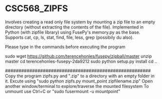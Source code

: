 # CSC568_ZIPFS
Involves creating a read only file system by mounting a zip file to an empty directory (without extracting the contents of the file).
Implemented in Python (with zipfile library) using FusePy's memory.py as the base.
Supports cat, cp, ls, stat, find, file, less, grep (possibily du also).

Please type in the commands before executing the program

sudo wget https://github.com/terencehonles/fusepy/zipball/master
unzip master
cd terencehonles-fusepy-2da9212
sudo python setup.py install
cd ..

######################################################
Copy the program zipfs.py and ".zip" to a directory with an empty folder in it.
Excute using "sudo python zipfs.py mount_point zipfilename.zip"
Open another window/terminal to explore/traverse the mounted filesystem
To unmount use Ctrl+C or "sudo fusermount -u mountpoint"
